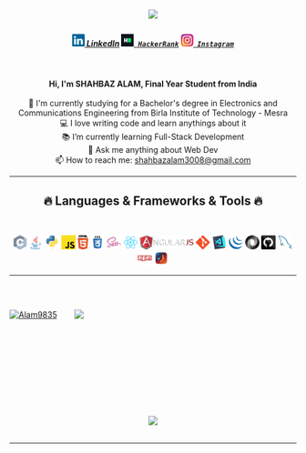 <h1 align="center">
  <a href="https://git.io/typing-svg">
    <img src="https://readme-typing-svg.herokuapp.com/?lines=Hello,+There!+👋;This+is+Shahbaz+Alam....;Welcome+To+My+Profile😎;Nice+to+meet+you..!&center=true&size=30">
  </a>
</h1>

<h5 align="center">
      <a href="https://www.linkedin.com/in/shahbaz-alam-494b381a6/" title="LinkedIn Profile"><img width="22" src="images/linkedin.svg"> LinkedIn</a></code>
  <code><a href="https://www.hackerrank.com/ShahbazAlam" title="HackerRank Profile"><img width="22" src="images/hackerrank.png"> HackerRank</a></code>
 <code><a href="https://www.instagram.com/shahbazalam51/" title="Instagram Profile"><img width="22" src="images/instagram.svg"> Instagram</a></code>
</h5>
<br>
<p align="center">
  <Strong>Hi, I'm SHAHBAZ ALAM, Final Year Student from India</Strong>
  <br>
  <br>
  🔬 I'm currently studying for a Bachelor's degree in Electronics and Communications Engineering from Birla Institute of Technology - Mesra
  <br>
  💻 I love writing code and learn anythings about it
  <br>
  📚 I’m currently learning Full-Stack Development
  <br>
💬 Ask me anything about Web Dev
  <br>
  📫 How to reach me: <a href="mailto: shahbazalam3008@gmail.com">shahbazalam3008@gmail.com</a>
</p>

<hr>
<h2 align="center">🔥 Languages & Frameworks & Tools 🔥</h2>
<br>
<p align="center">
  <code><img title="C" height="25" src="images/c.svg"></code>
   <code><img title="Java" height="25" src="images/java-original.svg"></code>
  <code><img title="Python" height="25" src="images/python-original.svg"></code>
<code><img title="Javascript" height="25" src="images/javascript.svg"></code>
  <code><img title="HTML5" height="25" src="images/html5.svg"></code>
  <code><img title="CSS" height="25" src="images/css.svg"></code>
  <code><img title="SASS" height="25" src="images/sass.svg"></code>
   <code><img title="React" height="25" src="images/react-original.svg"></code>
<code><img title="AngularJS" height="25" src="images/angularjs.png"></code>
  <code><img title="Git" height="25" src="images/git-original.svg"></code>
 <code><img title="Visual Studio Code" height="25" src="images/vscode.png"></code>
  <code><img title="JQuery" height="25" src="images/jquery-original.svg"></code>
  <code><img title="JSON" height="25" src="images/json.svg"></code>
  <code><img title="GitHub" height="25" src="images/github.svg"></code>
  <code><img title="MySQL" height="25" src="images/mysql.svg"></code>
  <code><img title="npm" height="25" src="images/npm.svg"></code>
  <code><img title="Matlab" height="25" src="images/matlab.png"></code>
</p>
<hr>

<h2 align="center"></h2>
<br>
<p align=center>
  <div>
    <a href="https://github.com/Alam9835/github-readme-streak-stats" title="Go to Source">
      <img " width=390 src="https://github-readme-streak-stats.herokuapp.com/?user=Alam9835&theme=react&border=61dafb&hide_border=true" alt="Alam9835" />
    </a>
    <a href="https://github.com/Alam9835/github-readme-stats" title="Go to Source">
      <img align="right" width=390 src="https://github-readme-stats.vercel.app/api?username=Alam9835&show_icons=true&theme=react&border_color=61dafb&hide_border=true" />
    </a>
  </div>
  </p>
  <br><br><br><br><br><br><br><br><br>
  <div align=center>
    <a href="https://github.com/Alam9835/github-readme-stats">
      <img width=325 align="center" src="https://github-readme-stats.vercel.app/api/top-langs/?username=Alam9835&hide=c%23,Objective-C,Objective-C%2b%2b,Cuda&title_color=61dafb&text_color=ffffff&icon_color=61dafb&bg_color=20232a&langs_count=8&layout=compact&border_color=61dafb&hide_border=true" />
    </a>
  </div>
  <br>
 

<hr>


